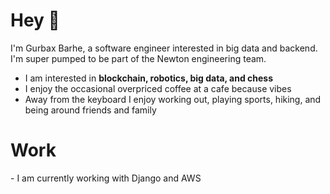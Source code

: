 <h1 align="left"> Hey 👋 </h1>
<p align="left"> 
I'm Gurbax Barhe, a software engineer interested in big data and backend.
I'm super pumped to be part of the Newton engineering team.
</p>

- I am interested in **blockchain, robotics, big data, and chess**
- I enjoy the occasional overpriced coffee at a cafe because vibes
- Away from the keyboard I enjoy working out, playing sports, hiking, and being around friends and family


<h1 align="left"> Work </h1>
- I am currently working with Django and AWS

  
